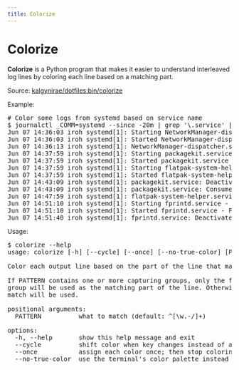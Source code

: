 ```yaml
---
title: Colorize
---
```


# Colorize

**Colorize** is a Python program that makes it easier to understand interleaved
log lines by coloring each line based on a matching part.

Source: <a href=https://github.com/kalgynirae/dotfiles/blob/main/bin/colorize rel=external target=_blank>kalgynirae/dotfiles:bin/colorize</a>

Example:

<pre><samp><span class=comment># Color some logs from systemd based on service name</span>
<span class=prompt>$</span> <kbd>journalctl _COMM=systemd --since -20m | grep '\.service' | colorize '\S+\.service'</kbd>
<span class=fg-green>Jun 07 14:36:03 iroh systemd[1]: Starting NetworkManager-dispatcher.service - Network Manager Script Dispatcher Service...</span>
<span class=fg-green>Jun 07 14:36:03 iroh systemd[1]: Started NetworkManager-dispatcher.service - Network Manager Script Dispatcher Service.</span>
<span class=fg-green>Jun 07 14:36:13 iroh systemd[1]: NetworkManager-dispatcher.service: Deactivated successfully.</span>
<span class=fg-blue>Jun 07 14:37:59 iroh systemd[1]: Starting packagekit.service - PackageKit Daemon...</span>
<span class=fg-blue>Jun 07 14:37:59 iroh systemd[1]: Started packagekit.service - PackageKit Daemon.</span>
<span class=fg-yellow>Jun 07 14:37:59 iroh systemd[1]: Starting flatpak-system-helper.service - flatpak system helper...</span>
<span class=fg-yellow>Jun 07 14:37:59 iroh systemd[1]: Started flatpak-system-helper.service - flatpak system helper.</span>
<span class=fg-blue>Jun 07 14:43:09 iroh systemd[1]: packagekit.service: Deactivated successfully.</span>
<span class=fg-blue>Jun 07 14:43:09 iroh systemd[1]: packagekit.service: Consumed 1.177s CPU time, 120.1M memory peak.</span>
<span class=fg-yellow>Jun 07 14:47:59 iroh systemd[1]: flatpak-system-helper.service: Deactivated successfully.</span>
<span class=fg-red>Jun 07 14:51:10 iroh systemd[1]: Starting fprintd.service - Fingerprint Authentication Daemon...</span>
<span class=fg-red>Jun 07 14:51:10 iroh systemd[1]: Started fprintd.service - Fingerprint Authentication Daemon.</span>
<span class=fg-red>Jun 07 14:51:40 iroh systemd[1]: fprintd.service: Deactivated successfully.</span>
</samp></pre>

Usage:
<pre><samp><span class=prompt>$</span> <kbd>colorize --help</kbd>
usage: colorize [-h] [--cycle] [--once] [--no-true-color] [PATTERN]

Color each output line based on the part of the line that matches PATTERN.

If PATTERN contains one or more capturing groups, only the final capturing
group will be used as the matching part of the line. Otherwise, the entire
match will be used.

positional arguments:
  PATTERN          what to match (default: ^[\w.-/]+)

options:
  -h, --help       show this help message and exit
  --cycle          shift color when key changes instead of assigning colors to keys
  --once           assign each color once; then stop coloring
  --no-true-color  use the terminal's color palette instead of true color
</samp></pre>
